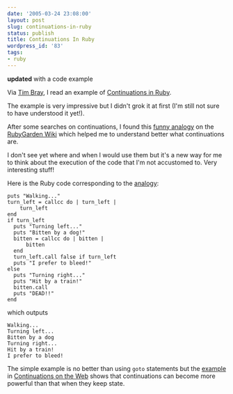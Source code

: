 ```yaml
---
date: '2005-03-24 23:08:00'
layout: post
slug: continuations-in-ruby
status: publish
title: Continuations In Ruby
wordpress_id: '83'
tags:
- ruby
---
```


**updated** with a code example


Via [Tim Bray](http://www.tbray.org/ongoing/When/200x/2005/03/24/Continuations), I read an example of [Continuations in Ruby](http://www.phubuh.org/Media/Writing/Continuations/).  

The example is very impressive but I didn't grok it at first (I'm still not sure to have understood it yet!).






After some searches on continuations, I found this [funny analogy](http://rubygarden.org/ruby?ContinuationExplanation) on the [RubyGarden Wiki](http://rubygarden.org/ruby?) which helped me to understand better what continuations are.  






I don't see yet where and when I would use them but it's a new way for me to think about the execution of the code that I'm not accustomed to. Very interesting stuff!




Here is the Ruby code corresponding to the [analogy](http://rubygarden.org/ruby?ContinuationExplanation):

    puts "Walking..."
    turn_left = callcc do | turn_left |
        turn_left
    end
    if turn_left
      puts "Turning left..."
      puts "Bitten by a dog!"
      bitten = callcc do | bitten |
          bitten
      end
      turn_left.call false if turn_left
      puts "I prefer to bleed!"
    else
      puts "Turning right..."
      puts "Hit by a train!"
      bitten.call
      puts "DEAD!!"
    end

which outputs

    Walking...
    Turning left...
    Bitten by a dog
    Turning right...
    Hit by a train!
    I prefer to bleed!


The simple example is no better than using `goto` statements but the [example](http://www.phubuh.org/Media/Writing/Continuations/multihitman-callcc.html) in
[Continuations on the Web](http://www.phubuh.org/Media/Writing/Continuations/) shows that continuations can become more powerful than that when they keep state.
